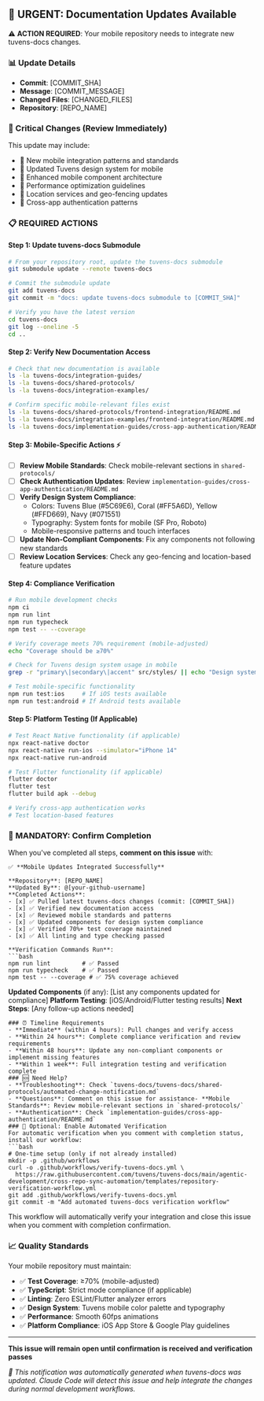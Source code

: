 ## 📢 URGENT: Documentation Updates Available

⚠️ **ACTION REQUIRED**: Your mobile repository needs to integrate new tuvens-docs changes.

### 📊 Update Details
- **Commit**: [COMMIT_SHA]
- **Message**: [COMMIT_MESSAGE]
- **Changed Files**: [CHANGED_FILES]
- **Repository**: [REPO_NAME]
### 🚨 Critical Changes (Review Immediately)
This update may include:
- 📱 New mobile integration patterns and standards
- 🎨 Updated Tuvens design system for mobile
- 🔧 Enhanced mobile component architecture
- 🚀 Performance optimization guidelines
- 📍 Location services and geo-fencing updates
- 🔐 Cross-app authentication patterns
### 📋 REQUIRED ACTIONS

#### Step 1: Update tuvens-docs Submodule
```bash
# From your repository root, update the tuvens-docs submodule
git submodule update --remote tuvens-docs

# Commit the submodule update
git add tuvens-docs
git commit -m "docs: update tuvens-docs submodule to [COMMIT_SHA]"

# Verify you have the latest version
cd tuvens-docs
git log --oneline -5
cd ..
```
#### Step 2: Verify New Documentation Access
```bash
# Check that new documentation is available
ls -la tuvens-docs/integration-guides/
ls -la tuvens-docs/shared-protocols/
ls -la tuvens-docs/integration-examples/

# Confirm specific mobile-relevant files exist
ls -la tuvens-docs/shared-protocols/frontend-integration/README.md
ls -la tuvens-docs/integration-examples/frontend-integration/README.md
ls -la tuvens-docs/implementation-guides/cross-app-authentication/README.md
```
#### Step 3: Mobile-Specific Actions ⚡
- [ ] **Review Mobile Standards**: Check mobile-relevant sections in `shared-protocols/`
- [ ] **Check Authentication Updates**: Review `implementation-guides/cross-app-authentication/README.md`
- [ ] **Verify Design System Compliance**: 
  - Colors: Tuvens Blue (#5C69E6), Coral (#FF5A6D), Yellow (#FFD669), Navy (#071551)
  - Typography: System fonts for mobile (SF Pro, Roboto)
  - Mobile-responsive patterns and touch interfaces
- [ ] **Update Non-Compliant Components**: Fix any components not following new standards
- [ ] **Review Location Services**: Check any geo-fencing and location-based feature updates

#### Step 4: Compliance Verification
```bash
# Run mobile development checks
npm ci
npm run lint
npm run typecheck
npm test -- --coverage

# Verify coverage meets 70% requirement (mobile-adjusted)
echo "Coverage should be ≥70%"

# Check for Tuvens design system usage in mobile
grep -r "primary\|secondary\|accent" src/styles/ || echo "Design system in use"

# Test mobile-specific functionality
npm run test:ios     # If iOS tests available
npm run test:android # If Android tests available
```

#### Step 5: Platform Testing (If Applicable)
```bash
# Test React Native functionality (if applicable)
npx react-native doctor
npx react-native run-ios --simulator="iPhone 14"
npx react-native run-android

# Test Flutter functionality (if applicable) 
flutter doctor
flutter test
flutter build apk --debug

# Verify cross-app authentication works
# Test location-based features
```
### 🔄 MANDATORY: Confirm Completion

When you've completed all steps, **comment on this issue** with:

```
✅ **Mobile Updates Integrated Successfully**

**Repository**: [REPO_NAME]
**Updated By**: @[your-github-username]
**Completed Actions**:
- [x] ✅ Pulled latest tuvens-docs changes (commit: [COMMIT_SHA])
- [x] ✅ Verified new documentation access
- [x] ✅ Reviewed mobile standards and patterns
- [x] ✅ Updated components for design system compliance
- [x] ✅ Verified 70%+ test coverage maintained
- [x] ✅ All linting and type checking passed

**Verification Commands Run**:
```bash
npm run lint         # ✅ Passed
npm run typecheck    # ✅ Passed  
npm test -- --coverage # ✅ 75% coverage achieved
```

**Updated Components** (if any): [List any components updated for compliance]
**Platform Testing**: [iOS/Android/Flutter testing results]
**Next Steps**: [Any follow-up actions needed]
```
### ⏰ Timeline Requirements
- **Immediate** (within 4 hours): Pull changes and verify access
- **Within 24 hours**: Complete compliance verification and review requirements  
- **Within 48 hours**: Update any non-compliant components or implement missing features
- **Within 1 week**: Full integration testing and verification complete
### 🆘 Need Help?
- **Troubleshooting**: Check `tuvens-docs/tuvens-docs/shared-protocols/automated-change-notification.md`
- **Questions**: Comment on this issue for assistance- **Mobile Standards**: Review mobile-relevant sections in `shared-protocols/`
- **Authentication**: Check `implementation-guides/cross-app-authentication/README.md`
### 🤖 Optional: Enable Automated Verification
For automatic verification when you comment with completion status, install our workflow:
```bash
# One-time setup (only if not already installed)
mkdir -p .github/workflows
curl -o .github/workflows/verify-tuvens-docs.yml \
  https://raw.githubusercontent.com/tuvens/tuvens-docs/main/agentic-development/cross-repo-sync-automation/templates/repository-verification-workflow.yml
git add .github/workflows/verify-tuvens-docs.yml
git commit -m "Add automated tuvens-docs verification workflow"
```
This workflow will automatically verify your integration and close this issue when you comment with completion confirmation.
### 📈 Quality Standards
Your mobile repository must maintain:
- ✅ **Test Coverage**: ≥70% (mobile-adjusted)
- ✅ **TypeScript**: Strict mode compliance (if applicable)
- ✅ **Linting**: Zero ESLint/Flutter analyzer errors
- ✅ **Design System**: Tuvens mobile color palette and typography
- ✅ **Performance**: Smooth 60fps animations
- ✅ **Platform Compliance**: iOS App Store & Google Play guidelines
---
**This issue will remain open until confirmation is received and verification passes**

*🤖 This notification was automatically generated when tuvens-docs was updated. Claude Code will detect this issue and help integrate the changes during normal development workflows.*
